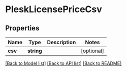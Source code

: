 # PleskLicensePriceCsv

## Properties
Name | Type | Description | Notes
------------ | ------------- | ------------- | -------------
**csv** | **string** |  | [optional] 

[[Back to Model list]](../../README.md#documentation-for-models) [[Back to API list]](../../README.md#documentation-for-api-endpoints) [[Back to README]](../../README.md)

